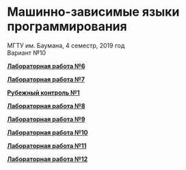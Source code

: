 # Машинно-зависимые языки программирования

МГТУ им. Баумана, 4 семестр, 2019 год  
Вариант №10

[**Лабораторная работа №6**](https://github.com/anastasialavrova/bmstu_MDPL/tree/master/lab_6)

[**Лабораторная работа №7**](https://github.com/anastasialavrova/bmstu_MDPL/tree/master/lab_7)

[**Рубежный контроль №1**](https://github.com/anastasialavrova/bmstu_MDPL/tree/master/KR_1)

[**Лабораторная работа №8**](https://github.com/anastasialavrova/bmstu_MDPL/tree/master/lab_08/ASM8)

[**Лабораторная работа №9**](https://github.com/anastasialavrova/bmstu_MDPL/tree/master/lab_09/ConsoleApplication2)

[**Лабораторная работа №10**](https://github.com/anastasialavrova/bmstu_MDPL/tree/master/lab_10/ConsoleApplication2)

[**Лабораторная работа №11**](https://github.com/anastasialavrova/bmstu_MDPL/tree/master/lab_11/ConsoleApplication2)

[**Лабораторная работа №12**](https://github.com/anastasialavrova/bmstu_MDPL/tree/master/lab_12)
